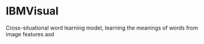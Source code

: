 # IBMVisual
Cross-situational word learning model, learning the meanings of words from image features
asd
